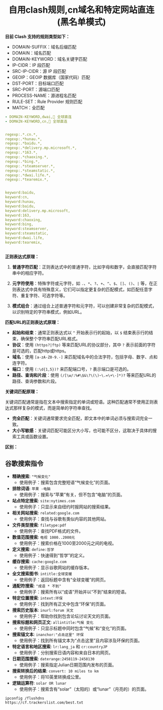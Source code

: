 <div align="center">
   <h1>自用clash规则,cn域名和特定网站直连(黑名单模式)</h1>
</div>

**目前 Clash 支持的规则类型如下：**

- DOMAIN-SUFFIX：域名后缀匹配
- DOMAIN：域名匹配
- DOMAIN-KEYWORD：域名关键字匹配
- IP-CIDR：IP 段匹配
- SRC-IP-CIDR：源 IP 段匹配
- GEOIP：GEOIP 数据库（国家代码）匹配
- DST-PORT：目标端口匹配
- SRC-PORT：源端口匹配
- PROCESS-NAME：源进程名匹配
- RULE-SET：Rule Provider 规则匹配
- MATCH：全匹配

```yaml
- DOMAIN-KEYWORD,dwai,🎯 全球直连
- DOMAIN-KEYWORD,cn,🎯 全球直连


regexp:.*.cn.*,
regexp:.*hunau.*,
regexp:.*baidu.*,
regexp:.*delivery.mp.microsoft.*,
regexp:.*163.*,
regexp:.*chaoxing.*,
regexp:.*bing.*,
regexp:.*steamserver.*,
regexp:.*steamstatic.*,
regexp:.*dwai.life.*,
regexp:.*tearemix.*,


keyword:baidu,
keyword:cn,
keyword:hunau,
keyword:baidu,
keyword:delivery.mp.microsoft,
keyword:163,
keyword:chaoxing,
keyword:bing,
keyword:steamserver,
keyword:steamstatic,
keyword:dwai.life,
keyword:tearemix,



```


**正则表达式原理：**

1. **普通字符匹配**：正则表达式中的普通字符，比如字母和数字，会直接匹配字符串中的相应字符。

2. **元字符使用**：特殊字符或元字符，如 `.`、`*`、`?`、`+`、`^`、`$`、`[]`、`()`、`|` 等，在正则表达式中具有特殊意义，它们可以指定更复杂的匹配模式，如匹配任意字符、重复字符、可选字符等。

3. **模式组合**：通过组合上述普通字符和元字符，可以创建非常复杂的匹配模式，以识别特定的字符串模式，例如URL。

**匹配URL的正则表达式原理：**

- **起始和结束**：通常正则表达式以 `^` 开始表示行的起始，以 `$` 结束表示行的结束，确保整个字符串匹配URL格式。
- **协议**：使用 `(https?|ftp)` 等来匹配URL的协议部分，其中 `?` 表示前面的字符是可选的，匹配http或https。
- **域名**：使用 `[a-zA-Z0-9.-]` 来匹配域名中的合法字符，包括字母、数字、点和连字符。
- **端口**：使用 `(:\d{1,5})?` 来匹配端口号，`?` 表示端口是可选的。
- **路径、查询和片段**：使用 `(/[\w/:%#\$&\?\(\)~\.=\+\-]*)?` 等来匹配URL的路径、查询参数和片段。

**关键词匹配原理：**

关键词匹配通常是指在文本中搜索指定的单词或短语。这种匹配通常不使用正则表达式那样复杂的模式，而是简单的字符串查找。

- **完全匹配**：关键词通常要求完全匹配，即文本中的单词必须与搜索词完全一致。
- **大小写敏感**：关键词匹配可能区分大小写，也可能不区分，这取决于具体的搜索工具或函数设置。

**区别：**



## 谷歌搜索指令

- **精确搜索**: `"气候变化"`
  - 使用例子：搜索包含完整短语“气候变化”的页面。
- **排除词语**: `苹果 -电脑`
  - 使用例子：搜索与“苹果”有关，但不包含“电脑”的页面。
- **站点特定搜索**: `site:nytimes.com`
  - 使用例子：只显示来自纽约时报网站的搜索结果。
- **相关网站搜索**: `related:google.com`
  - 使用例子：查找与谷歌有类似内容的其他网站。
- **文件类型搜索**: `filetype:pdf`
  - 使用例子：查找PDF格式的文件。
- **数值范围搜索**: `电视 1000..2000元`
  - 使用例子：搜索价格在1000至2000元之间的电视。
- **定义搜索**: `define:哲学`
  - 使用例子：快速得到“哲学”的定义。
- **缓存搜索**: `cache:google.com`
  - 使用例子：显示谷歌网站的缓存版本。
- **全文搜索图书**: `intitle:全球变暖`
  - 使用例子：返回标题中含有“全球变暖”的网页。
- **通配符搜索**: `"成语 * 不到"`
  - 使用例子：搜索所有以“成语”开始并以“不到”结束的短语。
- **特定位置搜索**: `intext:环保`
  - 使用例子：找到所有正文中包含“环保”的页面。
- **搜索历史版本**: `inurl:forum 天文`
  - 使用例子：帮助你找到包含论坛讨论天文的页面。
- **搜索标题和网页正文**: `allintitle:气候 变化`
  - 使用例子：只显示标题中同时包含“气候”和“变化”的页面。
- **搜索锚文本**: `inanchor:"点击这里" 环保`
  - 使用例子：找到所有锚文本为“点击这里”且内容涉及环保的页面。
- **特定语言和地区搜索**: `lr:lang_ja` 和 `cr:countryJP`
  - 使用例子：分别搜索日语内容和来自日本的网页。
- **日期范围搜索**: `daterange:2458119-2458130`
  - 使用例子：搜索指定Julian日期范围内发布的页面。
- **搜索转换后的结果**: `convert: 10 miles to km`
  - 使用例子：将10英里转换成公里。
- **逻辑运算符**: `solar OR lunar`
  - 使用例子：搜索含有“solar”（太阳的）或“lunar”（月亮的）的页面。

```
ipconfig /flushdns
https://cf.trackerslist.com/best.txt
```
